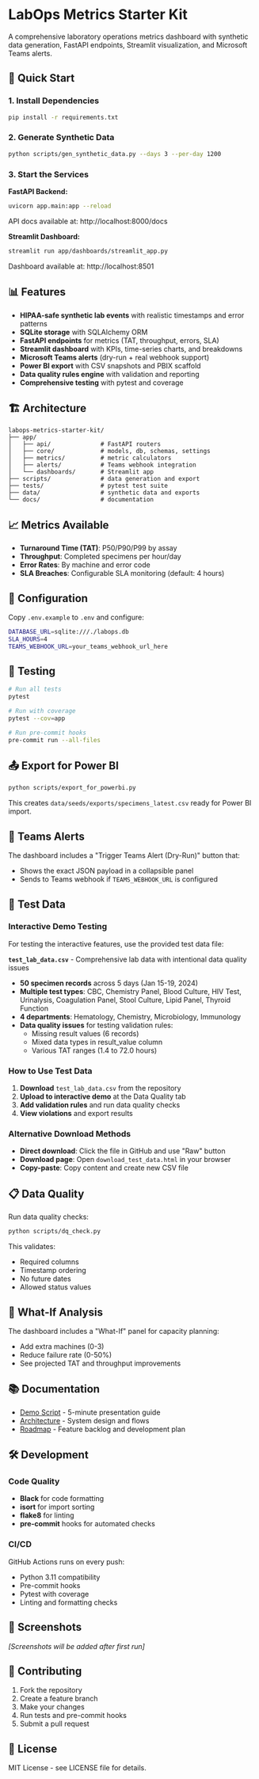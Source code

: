 # LabOps Metrics Starter Kit

A comprehensive laboratory operations metrics dashboard with synthetic data generation, FastAPI endpoints, Streamlit visualization, and Microsoft Teams alerts.

## 🚀 Quick Start

### 1. Install Dependencies
```bash
pip install -r requirements.txt
```

### 2. Generate Synthetic Data
```bash
python scripts/gen_synthetic_data.py --days 3 --per-day 1200
```

### 3. Start the Services

**FastAPI Backend:**
```bash
uvicorn app.main:app --reload
```
API docs available at: http://localhost:8000/docs

**Streamlit Dashboard:**
```bash
streamlit run app/dashboards/streamlit_app.py
```
Dashboard available at: http://localhost:8501

## 📊 Features

- **HIPAA-safe synthetic lab events** with realistic timestamps and error patterns
- **SQLite storage** with SQLAlchemy ORM
- **FastAPI endpoints** for metrics (TAT, throughput, errors, SLA)
- **Streamlit dashboard** with KPIs, time-series charts, and breakdowns
- **Microsoft Teams alerts** (dry-run + real webhook support)
- **Power BI export** with CSV snapshots and PBIX scaffold
- **Data quality rules engine** with validation and reporting
- **Comprehensive testing** with pytest and coverage

## 🏗️ Architecture

```
labops-metrics-starter-kit/
├── app/
│   ├── api/              # FastAPI routers
│   ├── core/             # models, db, schemas, settings
│   ├── metrics/          # metric calculators
│   ├── alerts/           # Teams webhook integration
│   └── dashboards/       # Streamlit app
├── scripts/              # data generation and export
├── tests/                # pytest test suite
├── data/                 # synthetic data and exports
└── docs/                 # documentation
```

## 📈 Metrics Available

- **Turnaround Time (TAT)**: P50/P90/P99 by assay
- **Throughput**: Completed specimens per hour/day
- **Error Rates**: By machine and error code
- **SLA Breaches**: Configurable SLA monitoring (default: 4 hours)

## 🔧 Configuration

Copy `.env.example` to `.env` and configure:

```bash
DATABASE_URL=sqlite:///./labops.db
SLA_HOURS=4
TEAMS_WEBHOOK_URL=your_teams_webhook_url_here
```

## 🧪 Testing

```bash
# Run all tests
pytest

# Run with coverage
pytest --cov=app

# Run pre-commit hooks
pre-commit run --all-files
```

## 📤 Export for Power BI

```bash
python scripts/export_for_powerbi.py
```

This creates `data/seeds/exports/specimens_latest.csv` ready for Power BI import.

## 🚨 Teams Alerts

The dashboard includes a "Trigger Teams Alert (Dry-Run)" button that:
- Shows the exact JSON payload in a collapsible panel
- Sends to Teams webhook if `TEAMS_WEBHOOK_URL` is configured

## 🧪 Test Data

### Interactive Demo Testing
For testing the interactive features, use the provided test data file:

**`test_lab_data.csv`** - Comprehensive lab data with intentional data quality issues
- **50 specimen records** across 5 days (Jan 15-19, 2024)
- **Multiple test types**: CBC, Chemistry Panel, Blood Culture, HIV Test, Urinalysis, Coagulation Panel, Stool Culture, Lipid Panel, Thyroid Function
- **4 departments**: Hematology, Chemistry, Microbiology, Immunology
- **Data quality issues** for testing validation rules:
  - Missing result values (6 records)
  - Mixed data types in result_value column
  - Various TAT ranges (1.4 to 72.0 hours)

### How to Use Test Data
1. **Download** `test_lab_data.csv` from the repository
2. **Upload to interactive demo** at the Data Quality tab
3. **Add validation rules** and run data quality checks
4. **View violations** and export results

### Alternative Download Methods
- **Direct download**: Click the file in GitHub and use "Raw" button
- **Download page**: Open `download_test_data.html` in your browser
- **Copy-paste**: Copy content and create new CSV file

## 📋 Data Quality

Run data quality checks:

```bash
python scripts/dq_check.py
```

This validates:
- Required columns
- Timestamp ordering
- No future dates
- Allowed status values

## 🎯 What-If Analysis

The dashboard includes a "What-If" panel for capacity planning:
- Add extra machines (0-3)
- Reduce failure rate (0-50%)
- See projected TAT and throughput improvements

## 📚 Documentation

- [Demo Script](docs/DEMO_SCRIPT.md) - 5-minute presentation guide
- [Architecture](docs/ARCHITECTURE.md) - System design and flows
- [Roadmap](docs/ROADMAP.md) - Feature backlog and development plan

## 🛠️ Development

### Code Quality
- **Black** for code formatting
- **isort** for import sorting
- **flake8** for linting
- **pre-commit** hooks for automated checks

### CI/CD
GitHub Actions runs on every push:
- Python 3.11 compatibility
- Pre-commit hooks
- Pytest with coverage
- Linting and formatting checks

## 📸 Screenshots

*[Screenshots will be added after first run]*

## 🤝 Contributing

1. Fork the repository
2. Create a feature branch
3. Make your changes
4. Run tests and pre-commit hooks
5. Submit a pull request

## 📄 License

MIT License - see LICENSE file for details.
